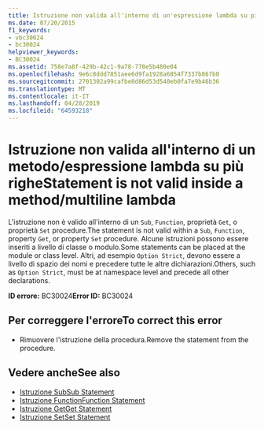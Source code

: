 ```yaml
---
title: Istruzione non valida all'interno di un'espressione lambda su più righe (metodo)
ms.date: 07/20/2015
f1_keywords:
- vbc30024
- bc30024
helpviewer_keywords:
- BC30024
ms.assetid: 758e7a8f-429b-42c1-9a78-778e5b480e04
ms.openlocfilehash: 9e6c8ddd7851aee6d9fa1928a6854f7337b867b0
ms.sourcegitcommit: 2701302a99cafbe0d86d53d540eb0fa7e9b46b36
ms.translationtype: MT
ms.contentlocale: it-IT
ms.lasthandoff: 04/28/2019
ms.locfileid: "64593218"
---
```

# <a name="statement-is-not-valid-inside-a-methodmultiline-lambda"></a><span data-ttu-id="7d436-102">Istruzione non valida all'interno di un metodo/espressione lambda su più righe</span><span class="sxs-lookup"><span data-stu-id="7d436-102">Statement is not valid inside a method/multiline lambda</span></span>
<span data-ttu-id="7d436-103">L'istruzione non è valido all'interno di un `Sub`, `Function`, proprietà `Get`, o proprietà `Set` procedure.</span><span class="sxs-lookup"><span data-stu-id="7d436-103">The statement is not valid within a `Sub`, `Function`, property `Get`, or property `Set` procedure.</span></span> <span data-ttu-id="7d436-104">Alcune istruzioni possono essere inseriti a livello di classe o modulo.</span><span class="sxs-lookup"><span data-stu-id="7d436-104">Some statements can be placed at the module or class level.</span></span> <span data-ttu-id="7d436-105">Altri, ad esempio `Option Strict`, devono essere a livello di spazio dei nomi e precedere tutte le altre dichiarazioni.</span><span class="sxs-lookup"><span data-stu-id="7d436-105">Others, such as `Option Strict`, must be at namespace level and precede all other declarations.</span></span>  
  
 <span data-ttu-id="7d436-106">**ID errore:** BC30024</span><span class="sxs-lookup"><span data-stu-id="7d436-106">**Error ID:** BC30024</span></span>  
  
## <a name="to-correct-this-error"></a><span data-ttu-id="7d436-107">Per correggere l'errore</span><span class="sxs-lookup"><span data-stu-id="7d436-107">To correct this error</span></span>  
  
- <span data-ttu-id="7d436-108">Rimuovere l'istruzione della procedura.</span><span class="sxs-lookup"><span data-stu-id="7d436-108">Remove the statement from the procedure.</span></span>  
  
## <a name="see-also"></a><span data-ttu-id="7d436-109">Vedere anche</span><span class="sxs-lookup"><span data-stu-id="7d436-109">See also</span></span>

- [<span data-ttu-id="7d436-110">Istruzione Sub</span><span class="sxs-lookup"><span data-stu-id="7d436-110">Sub Statement</span></span>](../../../visual-basic/language-reference/statements/sub-statement.md)
- [<span data-ttu-id="7d436-111">Istruzione Function</span><span class="sxs-lookup"><span data-stu-id="7d436-111">Function Statement</span></span>](../../../visual-basic/language-reference/statements/function-statement.md)
- [<span data-ttu-id="7d436-112">Istruzione Get</span><span class="sxs-lookup"><span data-stu-id="7d436-112">Get Statement</span></span>](../../../visual-basic/language-reference/statements/get-statement.md)
- [<span data-ttu-id="7d436-113">Istruzione Set</span><span class="sxs-lookup"><span data-stu-id="7d436-113">Set Statement</span></span>](../../../visual-basic/language-reference/statements/set-statement.md)
